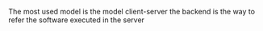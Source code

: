 The most used model is the model client-server the backend is the way to refer the software executed in the server

